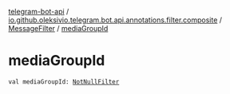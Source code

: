 [telegram-bot-api](../../index.md) / [io.github.oleksivio.telegram.bot.api.annotations.filter.composite](../index.md) / [MessageFilter](index.md) / [mediaGroupId](./media-group-id.md)

# mediaGroupId

`val mediaGroupId: `[`NotNullFilter`](../../io.github.oleksivio.telegram.bot.api.annotations.filter.primitive/-not-null-filter/index.md)